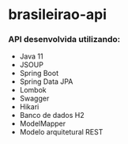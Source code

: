 # brasileirao-api
<h3>API desenvolvida utilizando:</h3>

* Java 11
* JSOUP
* Spring Boot
* Spring Data JPA
* Lombok
* Swagger
* Hikari
* Banco de dados H2
* ModelMapper
* Modelo arquitetural REST
